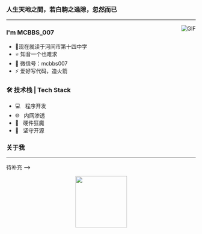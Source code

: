### 人生天地之間，若白駒之過隙，忽然而已
---
<img align="right" alt="GIF" src="https://src.sjtu.edu.cn/media/mugshot/7247/9af50d8e-5e0c-4663-a675-3c3df4d9065d.gif" />

### I'm MCBBS_007

- 🏫现在就读于河间市第十四中学
- ⭐ 知音一个也难求
- 💬 微信号：mcbbs007
- ⚡ 爱好写代码，造火箭

### 🛠 技术栈 | Tech Stack
- 💻 &#160; 程序开发
- 🌐 &#160; 内网渗透
- 🔧 &#160; 硬件狂魔
- 🍪 &#160; 坚守开源


### 关于我
---
待补充
-->
<div align="center"> <img height="137px" src="https://github-readme-stats.vercel.app/api?username=sun0225SUN&hide_title=true&hide_border=true&show_icons=trueline_height=21&text_color=000&icon_color=000&bg_color=0,ea6161,ffc64d,fffc4d,52fa5a&theme=graywhite" /> </div>

